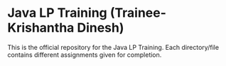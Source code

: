 # Java LP Training (Trainee- Krishantha Dinesh)

This is the official repository for the Java LP Training.
Each directory/file contains different assignments given for completion.
